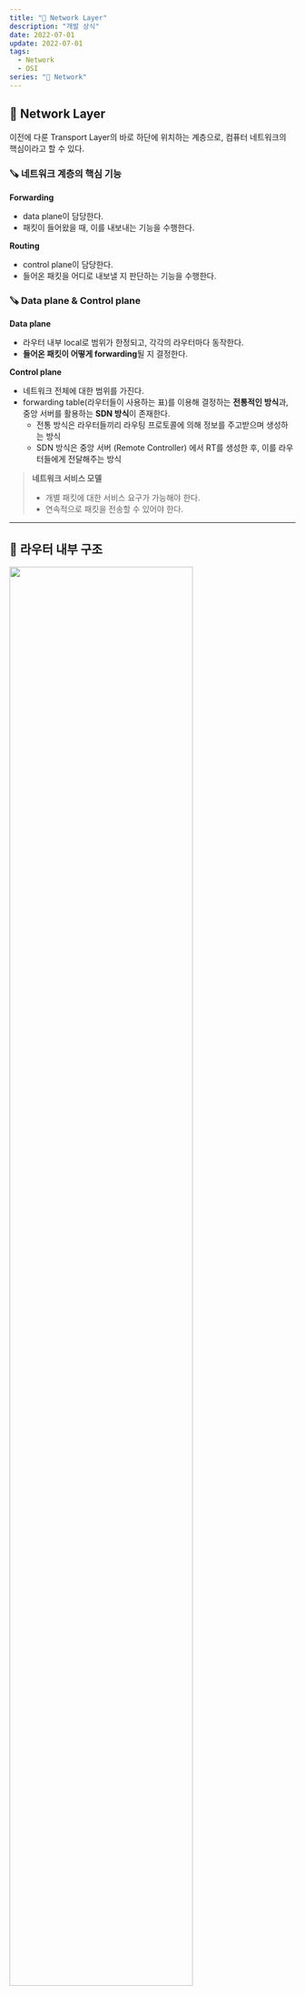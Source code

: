 ```yaml
---
title: "📡 Network Layer"
description: "개발 상식"
date: 2022-07-01
update: 2022-07-01
tags:
  - Network
  - OSI
series: "📡 Network"
---
```


## 🧷 Network Layer
이전에 다룬 Transport Layer의 바로 하단에 위치하는 계층으로, 컴퓨터 네트워크의 핵심이라고 할 수 있다.

### 🪚 네트워크 계층의 핵심 기능
**Forwarding**
- data plane이 담당한다.
- 패킷이 들어왔을 때, 이를 내보내는 기능을 수행한다.

**Routing**
- control plane이 담당한다.
- 들어온 패킷을 어디로 내보낼 지 판단하는 기능을 수행한다.

### 🪚 Data plane & Control plane
**Data plane**
- 라우터 내부 local로 범위가 한정되고, 각각의 라우터마다 동작한다.
- **들어온 패킷이 어떻게 forwarding**될 지 결정한다.

**Control plane**
- 네트워크 전체에 대한 범위를 가진다.
- forwarding table(라우터들이 사용하는 표)를 이용해 결정하는 **전통적인 방식**과, 중앙 서버를 활용하는 **SDN 방식**이 존재한다.
  - 전통 방식은 라우터들끼리 라우팅 프로토콜에 의해 정보를 주고받으며 생성하는 방식
  - SDN 방식은 중앙 서버 (Remote Controller) 에서 RT를 생성한 후, 이를 라우터들에게 전달해주는 방식

> **네트워크 서비스 모델**
> - 개별 패킷에 대한 서비스 요구가 가능해야 한다.
> - 연속적으로 패킷을 전송할 수 있어야 한다.

---

## 🧷 라우터 내부 구조
<img src="../../images/Network/라우터구조.jpeg" width="80%">

- 라우팅을 담당하고 관리하는 SW형태의 routing processor와, Forwarding을 담당하는 HW형태의 high-speed switching fabric이 존재한다.
- routing processor는 패킷의 목적지 주소를 가지고 RT를 참고한다. 이후 다음 라우터를 결정한다.
- 패킷은 router input ports에서 목적지 주소를 확인하고, 버퍼링된다. 
- 또한 **Forwarding은 2가지 방식**이 존재한다.
  - destination-based forwarding: 목적지 주소에 기반한 forwarding
    - longest prefix matching: 목적 주소와 일치하는 address prefix 중 가장 긴 것과 매칭시키는 것, TCAMs를 이용한다.
  - generalized forwarding: header fields 값에 기반한 forwarding

> **TCAMs** (Ternary Content Addressable Memories)
> : 메모리에 모두 로드한 후 매칭하는 방식
> - Content-addressable: TCAMs에 의해 테이블 크기에 상관없이 금방 결과를 찾을 수 있게 된다.

### 🪚 Switching fabrics
패킷을 input ports에서 적절한 output port로 이동시키는 기술이다. 아래와 같은 방식들이 있다.

**Switching via a memory**
<img src="../../images/Network/switchingmemory.jpeg" width="60%">

- 이동수단으로서 **메모리를 이용**하는 방식이다.
- 패킷이 특정 메모리에 복사되고, 이를 특정 output port에서 읽어 이동시킨다.
- **메모리에 load하고, access하는 시간**으로 인해 느리다는 단점이 있다.
  - memory bandwidth만큼으로 제한된다.

**Switching via a bus**
<img src="../../images/Network/switchingbus.jpeg" width="60%">

- 이동수단으로서 **bus**를 이용하는 방식이다.
- **버스 사용에 대한 관리가 필요**하다.
  - 동시에 버스를 사용하려는 경우 등

**Switching via a Interconnection Network**
<img src="../../images/Network/swtichinginter.jpeg" width="60%">

- 그림처럼, 상호 연결된 네트워크 망을 사용한다.
  - 망이 접하는 점은 `crossbar point` 라고 한다.
- 철도길처럼, 패킷은 crossbar point에서 switching하면서 이동이 가능하다.
- 하지만 **네트워크가 증가할수록, point도 증가한다**는 문제가 있다.

**Switching via a multistage switch**
<img src="../../images/Network/swtichingmulti.jpeg" width="60%">

- Interconnection network를 사용했을때의 point가 증가하는 문제를 해결하는 방식이다.
- 패킷(datagram)을 **고정된 길이의 셀 단위로 나누고**, 이를 fabric을 통해 전달한 다음, 목적지에서 이를 **결합하여 사용**한다.
- multistage인 이유는, 각 switch가 n x n crossbar 구조이기 때문이다.

### 🪚 Input port Queuing
Queuing이란 버퍼에 패킷이 저장되는 것을 의미한다. 당연히 버퍼가 가득 차게 된다면 버퍼 오버플로우가 발생한다. 버퍼가 가득 차게 되면, 후에 들어오는 패킷들은 손실될 수 있다.

Queuing delay는 버퍼에 패킷이 저장되면서 발생하는 대기시간을 의미한다. 오버플로우가 발생하게 된다면 Queuing delay가 발생하고, 전송 속도가 저하된다. 

**Head-Of-Line blocking**
<img src="../../images/Network/headoflineBlocking.jpeg" width="80%">

- input port의 버퍼에 패킷들이 대기하고 있다. 
- 3번째 input port의 빨간색 패킷이 1번째 output port로 가기 위해 대기하고 있다고 가정하자.
  - 이때, 그 뒤에 있는 초록색 패킷은 빨간색 패킷과 목적지 output port가 다름에도 불구하고, 빨간색 패킷의 처리를 기다려야 한다.

이를 **Head-Of-Line Blocking** 이라고 한다.

### 🪚 Output port Queuing
input port와 마찬가지로, output port 또한 Queuing을 수행한다.
- switching fabric에서 패킷이 전달되는 속도보다, output port에서 패킷을 내보내는 속도가 느릴 경우 Queuing을 수행하고, 버퍼 오버플로우가 발생할 수 있다.

버퍼 오버플로우가 발생한다면, 저장하고 있던 패킷이 아닌 새로 들어오는 패킷은 무조건 손실될 것이다.
- 이에 대한 처리를 위해, Drop Policy를 정의하여 버퍼 오버플로우 발생 시 어떤 패킷을 drop할 지 정해야 한다.
  - 새로 들어오는 패킷을 drop하거나, 우선순위에 따라 drop하는 방식이 있을 수 있다.

**버퍼링**과 함께 중요한 기능 중 하나로 **스케줄링**이 있다.
- 이는 패킷들이 버퍼링되어있을 때, 어떤 패킷을 먼저 내보낼 지에 대한 정의이다.
- 스케줄링 방식에는 아래와 같은 것들이 있다.

1. FIFO 스케줄링
: 기본적인 방식으로, 먼저 들어온 패킷을 먼저 내보낸다.

2. Priority 스케줄링
: 가장 높은 우선순위를 가진 큐에 담긴 패킷부터 먼저 내보낸다. 순위가 낮은 큐는 순위가 높은 큐가 모두 비어야 내보낼 수 있다.
- 이는 계속 우선순위가 높은 큐가 차는 경우, 낮은 우선순위를 가지는 큐의 패킷들은 내보내지지 않는 문제가 발생할 수 있다.

3. Round Robin 스케줄링
: 다수의 큐들이 돌아가면서 각각의 패킷들을 내보낸다.

4. Weighted Fair Queuing
: RR 스케줄링과 유사하나, 각 큐마다 대기 시간이 있다는 차이가 있다. 각 큐는 돌아가면서 패킷을 내보내지만, 전송되는 시간 간격이 정해져 있다. 그리고 이는 가중치에 따라 달라진다.

---

## 🧷 IP: the Internet Protocol
네트워크 계층에서 사용하는 프로토콜 중 하나이다. 네트워크 계층은 아래와 같이 구성되어 있다.

<img src="../../images/Network/networkLayer.jpeg" width="80%">

아래는 IP Datagram의 형식이다.

<img src="http://www.cs.umd.edu/~shankar/417-F01/Slides/chapter4b-aus/img001.gif" width="80%">

패킷은 IP를 거쳐 **TCP, UDP, ICMP로 전달**된다. 
- 이때, 패킷 헤더의 dest IP를 확인한 후, 본인 주소에 해당한다면 `Upper layer` 정보에 따라 해당 상위 계층으로 전달한다.

또한 Header checksum이라는 정보를 확인할 수 있는데, 이는 header에 대한 checksum이지, data에 대한 checksum은 아니므로 에러가 있는 data가 전달될 수 있다.
- 이는 TCP/UDP에서 detect한다.

### 🪚 Subnet
<img src="../../images/Network/subnet.jpeg" width="80%">

라우터는 여러 개의 인터페이스를 가지고, 인터페이스마다 파란색으로 영역이 나누어진다.
- 이렇게 나누어진 파란색 영역들을 Subnet이라 한다. 
- Subnet이 같은 호스트들은 라우터의 개입 없이 정보를 주고 받을 수 있다.

IP주소는 subnet part와 host part로 나뉜다.
- 여기서 223.1.1.1이라는 IP가 있을 때, 
  - subnet part는 223.1.1 (subnet을 식별)
  - host part는 1 (host를 식별)

> IP주소는 class단위로 부여된다.
> - class A : 1 Network ID + 3 Host ID = $2^8$ + $3 * 2^8$
> - class B : 2 Network ID + 2 Host ID = $2 * 2^8$ + $2 * 2^8$
> - class C : 3 Network ID + 1 Host ID = $3 * 2^8$ + $1 * 2^8$

IP대역에서는 어디까지가 Subnet part이고, host part인지 구분하기 위해 **Subnet mask**라는 것을 사용한다.
- **Subnet mask : /24** , **223.1.1.0/24** 라고 한다면, 
  - 전체 32비트 중, 앞부분 24비트가 Subnet에 해당된다는 의미이다. 
  - 즉, 25 ~ 32 번째 비트까지 값을 쓸 수 있으며(Host로서) 256까지의 경우가 나온다. (총 256개의 호스트를 가질 수 있다.)

### 🪚 CIDR
CIDR(Classless InterDomain Routing)은, 기존의 Class 단위로 할당하여 발생하는 공간 낭비 문제를 해결한다.
- 기존의 방식은 $2^8$, $2^{16}$, $2^{24}$ 중 하나를 선택해야 했기에, 너무 많거나 너무 적은 문제가 발생할 수 있었다.
- CIDR 방식으로, 임의로 subnet mask를 정해 공간 낭비를 막는다.

### 🪚 DHCP
이전에는 시스템 관리자에 의해 IP 주소를 할당받았다. 하지만 사용자가 많아질수록 매우 비효율적인 방법이기에, 현재는 DHCP(Dynamic Host Configuration Protocol) 방식을 사용해 동적으로 IP 주소를 할당받는다.
- 서버의 address pool로부터 IP 주소를 받아온다.

**DHCP client-server**
<img src="../../images/Network/DHCP.jpeg" width="80%">

1. DHCP discover : 클라이언트는 Subnet에 도착하면, 브로드캐스트 방식으로 DHCP 서버가 있는지 확인한다.
2. DHCP offer : DHCP 서버가 클라이언트에게 사용할 수 있는 IP를 제공한다.
3. DHCP request : 클라이언트가 서버에게 해당 IP주소를 사용하겠다고 알린다.
4. DHCP ACK : DHCP 서버가 알겠다는 확인 메세지를 보낸다.

DHCP ACK에는 IP 주소뿐만 아니라 다른 정보(first hop of router, DNS server의 이름과 IP 주소 등)도 보낼 수 있다.

> 통신 간에는 모두 255.255.255.255로 브로드캐스트 방식을 사용한다.

### 🪚 NAT(Network Address Translation)
<img src="../../images/Network/NAT.jpeg" width="80%">

모든 IP 주소는 고유해야 식별이 가능하다. 하지만 모든 컴퓨터에 고유한 IP 주소를 할당하는 것은 부족하기에, `private IP` 를 사용한다.
- 그래서 위 그림에서 볼 수 있듯, 외부로 나갈 때는 `global` 한 IP 주소를 사용하고, 내부에서는 `private` 한 IP 주소를 사용한다.
- 그리고 이를 가능하게 하는 것이 NAT이다.

**NAT 동작 방식**
<img src="../../images/Network/NAT동작방식.jpeg" width="80%">

1. Host(10.0.0.1)는 현재 128.119.40.186, 80으로 패킷을 보내려 한다. 이때, host IP에 임의의 포트 번호(3345)를 지정하여 NAT로 전달한다.
2. NAT는 NAT Table을 이용해 10.0.0.1, 3345를 138.76.29.7, 5001로 변경하여 패킷을 목적지로 전송한다.
3. 패킷을 받은 서버(128.119.40.186, 80)는 다시 138.76.29.7, 5001로 패킷을 전송한다.
4. 패킷을 받은 NAT 라우터는 NAT Table에 기록된 LAN side addr를 보고 해당 주소로 패킷을 전송한다.

**Issues**
- router는 3계층까지만 다뤄야 한다.
- 주소 부족 문제
- end-to-end 방식을 해친다. (Port #은 네트워크 계층 디바이스에서 관리한다.)
- NAT traversal: 클라이언트가 NAT 안의 서버에 요청하는 경우, NAT 내부는 외부에서 알 수가 없다.

### 🪚 IPv4 vs IPv6
지금까지 설명한 IP는 IPv4였다. 이는 32비트 IP 주소 체계를 가지고 사용자에게 제공한다. 하지만 사용자가 증가하면서 주소 부족 문제가 발생했고, private IP를 부여함으로써 해결된 줄 알았지만, 여전히 IP가 부족한 문제가 발생하고 있다.

따라서, IPv4가 아닌 IPv6가 탄생했다. 이는 IP address(32bits)의 4배인 128bits 주소를 가진다.
- processing과 forwarding의 속도가 증가했다.
- `flow` 라는 것을 이용한다.

**IPv6 datagram format**
<img src="../../images/Network/IPv6format.jpeg" width="80%">

- header의 크기가 40byte로 고정
- flow label : datagram이 같은 flow에 있는지 식별해주는 정보
- next hdr : 추가적인 헤더 정보, options field 제거
- header checksum의 부재 : 라우터에서의 processing 속도 향상을 위해 제거했다.
  - IPv4에서는 라우터간 이동 시 TTL값이 계속 변하기에 라우터에서 header checksum을 계속 계산해야 했기에 processing 속도에 영향을 주었다.
  - 하지만 link의 향상으로, bit error rate이 매우 감소했기에, checksum이 필요없어졌다. (그리고 어차피 end point에서 error check을 수행한다!)

이렇게 효율적인 IPv6를 만들었다고 해도, 한 번에 모두 변경시키는 것은 불가능하다. 따라서 `Tunneling` 이라는 기법이 만들었다.

**Tunneling**
<img src="../../images/Network/tunneling.jpeg" width="80%">

- IPv6 datagram을 IPv4 datagram의 payload로 사용하는 것이다. 

**Tunneling & encapsulation**
<img src="../../images/Network/tunnel&encap.jpeg" width="80%">

- A - F를 연결하는데, 기존 IPv4 망을 사용한다.
- 이를 위해서는 중간에 있는 라우터가 IPv6와 IPv4 프로토콜 모두를 다룰 수 있어야 한다.
  - 그리고 이 사이의 네트워크 망에서는 Tunneling이 수행된다.
- A로부터 받은 IPv6 패킷을 B에서 encapsulation 과정을 거쳐 IPv4 패킷으로 만든다.
- IPv4 Network 망을 거쳐 E로 전달된 IPv4 패킷은 decapsulation 과정을 거쳐 IPv6 패킷으로 만들어져 F로 전달된다.

--- 

## 🧷 SDN
SDN 방식은 이전에도 언급했듯 Control plane의 remote controller에서 flow table(routing table)을 만들고, 라우터들에게 이를 전달해주어 라우팅에 사용하도록 하는 방식이다.

flow table을 생성할 때, 다음과 같은 사항들을 고려하여 생성한다.
1. pattern: header fields의 패턴과 받은 패턴을 매칭시킨다.
2. action: 받은 패턴에 따라 drop, forward, modify 등의 동작을 수행한다.
3. priority: 패턴이 여러 개라면 우선순위가 높은 순으로 처리한다.
4. counters: 지금까지 받은 패킷의 바이트 수는 몇 개인지 기록한다.

ex)
- src = 1.2.\*.\*, dest = 3.4.5.\* -> drop
- src = \*.\*.\*.\* , dest = 3.4.\*.\* -> forward(2)
- src = 10.1.2.3, dest = \*.\*.\*.\* -> send to controller

이렇게 각 라우터들은 들어온 IP 주소 패턴에 대해 어떤 동작을 수행할지에 대한 flow table을 가지고 있고, 이 동작들을 정의함에 따라 **하나의 SDN 라우터는 Router, Switch, Firewall, NAT와 같은 역할을 수행**할 수 있게 된다.

---

## 🧷 Control Plane
routing table을 생성하는 방식에 따라 control plane의 역할이 달라진다.

**Per-router control plane 방식에서의 역할**
- 현재 사용되는 방식으로 라우터들끼리 상호작용해서 forwarding table을 생성한다.

**SDN(Software Defined Networking)에서의 역할**
- control plane의 Remote controller와 라우터의 control agent가 상호작욤함으로써 적합한 forwarding table을 생성하고, 이를 data plane으로 전달한다.

### 🪚 Routing protocols
routing protocol의 목표는 호스트로부터 다른 호스트까지 최적의 경로를 정하는 것이다.
- 최적의 경로는 최소의 비용을 고려해 가장 빠르게 목적지까지 도달하는 경로
- 그리고 이 경로를 찾기위해 2가지 알고리즘 방식이 사용된다.
- 각 도메인마다(intra-AS) 내부적으로 사용하는 알고리즘 방식(LS or DV)은 달라도 되지만, 도메인간(inter-AS) 사용하는 알고리즘 방식(LS or DV)은 같아야 한다. 

**Link State**
- 모든 라우터들이 다른 link 비용에 대한 정보를 모두 알고 있는 경우이다.
- global한 정보를 알고 알고리즘을 짜기에, 모든 라우터들이 동일한 RT를 가지게 된다.
- 다익스트라 알고리즘을 사용하기에 Table의 값이 바뀔 수 있다.
  - link costs가 네트워크 트래픽 양에 의존한다면, 트래픽 양이 변함에 따라 RT가 변경될 수 있다.
- 자신의 link 정보를 흘려보낸다. 이를 수신한 다른 모든 라우터들이 link 정보를 저장한다.

**Distance Vector**
- Link state와 반대로, 전체적인 정보를 모르는 상태에서 시작한다. 물리적으로 연결된 이웃에 대해서만 알고 있다.
- 반복적인 연산을 통해 정보를 얻게 되며, 전체적인 정보는 벨만 포드 알고리즘을 사용하여 구한다.
- 주변의 RT를 가지고 새로운 RT를 생성하고, 이를 주변 라우터들에게 전달하여 반복한다.

**Link cost의 변동**
1. 노드가 로컬 link cost의 변동을 감지한다.
2. 라우팅 정보를 업데이트하고 local Distance Vector를 다시 계산한다.
3. DV에 변동이 생기면 이를 이웃들에게 알린다.

link costs가 감소하면, 라우터 간 이동이 빨리지는 장점이 있지만, link costs가 증가하면, 이동이 느려지게 되고, count-to-infinity 문제가 발생한다.

### 🪚 Count-to-Infinity
네트워크에 변화가 생겼을 때 모든 RT를 네트워크에 맞게 갱신하는데 오래 걸리는 문제
- 각 라우터들이 어떤 목적지까지 가는 길에 대해, 다음 라우터는 알지만 그 다음을 알지 못해 그 사이에 사이클이 발생하는 경우 문제가 된다.
- hop count에 도달해서야 더 이상 갈 수 없음을 판단하게 되버리는 경우가 발생한다.

**Count-to-Infinity의 해결책**
1. Poisoned reverse
갈 수 없는 라우터에 대해서 비용을 무한대로 표시하여 다른 라우터로 전달한다.

2. Split horizon
갈 수 없는 라우터에 대해서 아예 RT에서 제외시킨 후 전달한다.

3. Triggered update
경로가 끊어짐을 감지하자마자 이를 바로 전달한다.

### 🪚 OSPF(Open Shortest Path First)
- intra AS routing protocol로, AS 내 모든 정보를 교환한다.
- link state 방식을 사용한다.

계층적인 OSPF는 다음과 같다.
<img src="../../images/Network/ospf.jpeg" width="80%">

- 크게 local area와 backbone으로 이뤄지고, link state는 local area에서만 사용된다.
- local area와 backbone을 연결하고 있는 area border routers는 자신의 local area의 distance 정보를 요약해서 주위 라우터에게 전달한다.
- backbone router는 자기들끼리의 라우팅을 위해 OSPF를 사용한다.
- 이후 다른 AS와 라우팅을 위해 backbone 끝에 있는 boundary router를 사용한다.

### 🪚 BGP(Border Gateway Protocol)
- ISP 간 라우팅을 하는 프로토콜이다.
- 외부 AS의 라우터와도 정보를 공유할 수 있다.
- eBGP: 주위의 다른 AS로부터 정보를 얻을 때 사용하는 프로토콜
- iBGP: AS 내부의 라우터들에게 정보를 알려줄 때 사용하는 프로토콜

### 🪚 Hot Potato Routing
<img src="../../images/Network/hotpotato.jpeg" width="80%">

- 2d에서 x까지 가야하는 상황이 있다.
- 이때 2d는 2amㄹㄹ 선택해서 갈 수도 있고, 2c를 선택해서 갈 수도 있다.
- 이 경우, hot potato routing protocol이 사용되며, **원하는 목적지까지 가기 위해 최소 비용을 가지는 경로를 선택**한다.

---

## 🧷 The SDN Control Plane
기존에 사용한 방식은 각각의 라우터에 접근해 테이블을 생성하는 방식으로 네트워크 관리에 어려움이 있었다.

하지만 SDN 방식의 도입으로 logically centralized하여 네트워크 관리를 쉽게 한다.
- 이때 table-based forwarding(open flow api)을 이용해 table 프로그래밍을 쉽게 할 수 있다.
- 또한 Traffic engineering(정해진 경로가 아닌 원하는 경로 사용), load balancing도 가능하게 되었다.
- 이를 통해 Data Plane은 전달받은 RT를 보고 시키는 대로 동작만 하면 된다.

### 🪚 OpenFlow Protocol
controller와 switch 사이에서 동작하는 프로토콜로, TCP를 이용하여 메세지를 주고 받는다.

주고 받는 메세지는 다음과 같은 종류가 있다.
1. controller-to-switch messages

- features: 스위치의 상태 조회
- configure: 스위치의 configuration 세팅에 대해 알아내는 메세지
- modify-state: OpenFlow Table의 entry를 추가, 삭제, 수정하는 과정
- packet-out: 패킷을 스위치로 보냄

2. switch-to-controller messages

- packet-in: 패킷을 컨트롤러로 보냄
- flow-removed: Flow Table에서 지워진 entry를 알림
- port statue: 연결이 잘 되어 있는지 컨트롤러에게 변화를 알림

---

## 🧷 ICMP
Internet Control Message Protocol의 약자로, 호스트와 라우터들이 정보를 주고 받을 때 사용하는 프로토콜이다.

아래와 같은 Type과 Code 정보에 따라 사용되는 ICMP 유형이 결정된다.
<img src="../../images/Network/icmp.jpeg" width="80%">

- 대표적으로, 서버가 살아있는지 판단할 때 사용하는 ping이 있다.

### 🪚 Traceroute
자신의 시스템으로부터 목적지까지 경유하는 시스템의 정보와 round trip time을 확인하는 Traceroute 또한 ICMP를 사용한다.
1. source 지점부터 destination지점까지 UDP segment를 전송한다. 이때 TTL을 통해 RTT를 측정한다.
2. 첫번째 set에서는 TTL = 1인 패킷을 세 번 보내 RTT의 평균을 측정한다.
3. 다음 set에서는 TTL = 2인 경우를 세 번 보내고, destination에 도착할 때까지 이를 반복한다.
4. 패킷이 destination에 도착했을 때 수신자는 ICMP 메세지를 반환하지 않기에 송신자는 수신자가 수용할 수 없게 port unreachable를 세팅해서 전송한다.
5. destination은 port #을 수용하지 못하고, ICMP 메세지를 송신자에게 보낸다.

---

## 📕 참고
- [Network layer 개요](https://ddongwon.tistory.com/88)
- [네트워크: Network Layer 정리2(IPv4, DHCP, NAT, SDN...)](https://seungjuitmemo.tistory.com/97)
- [네트워크: Network layer 정리3(routing algorithm, link state, distance vector)](https://seungjuitmemo.tistory.com/98?category=925884)
